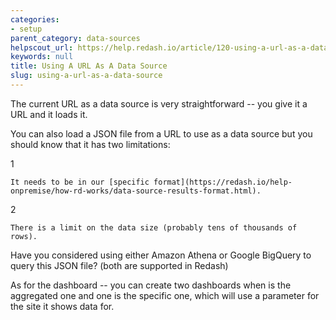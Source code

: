 ```yaml
---
categories:
- setup
parent_category: data-sources
helpscout_url: https://help.redash.io/article/120-using-a-url-as-a-data-source
keywords: null
title: Using A URL As A Data Source
slug: using-a-url-as-a-data-source
---
```

The current URL  as a data source is very straightforward -- you give it a URL
and it loads it.

You can also load a JSON file from a URL to use as a data source but you
should know that it has two limitations:

1

    It needs to be in our [specific format](https://redash.io/help-onpremise/how-rd-works/data-source-results-format.html). 
2

    There is a limit on the data size (probably tens of thousands of rows).

Have you considered using either Amazon Athena or Google BigQuery to query
this JSON file? (both are supported in Redash)

As for the dashboard -- you can create two dashboards when is the aggregated
one and one is the specific one, which will use a parameter for the site it
shows data for.


